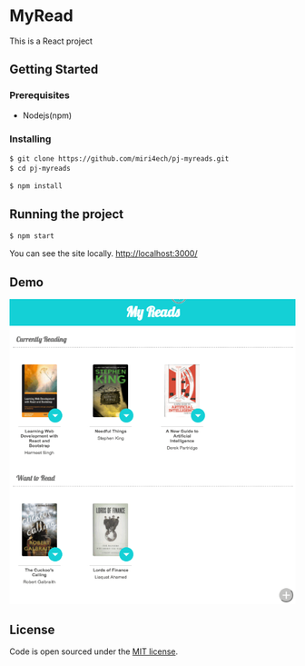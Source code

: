 # MyRead
This is a React project

## Getting Started

### Prerequisites

- Nodejs(npm)

### Installing

```bash
$ git clone https://github.com/miri4ech/pj-myreads.git
$ cd pj-myreads
```

```bash
$ npm install 
```

## Running the project

```bash 
$ npm start
```

You can see the site locally. [http://localhost:3000/](http://localhost:3000/)  

## Demo

![demo.com](https://github.com/miri4ech/pj-myreads/blob/demo/demo.gif)

## License

Code is open sourced under the [MIT license](LICENSE.md).



